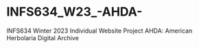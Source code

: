# INFS634_W23_-AHDA-
INFS634 Winter 2023 Individual Website Project
AHDA: American Herbolaria Digital Archive
